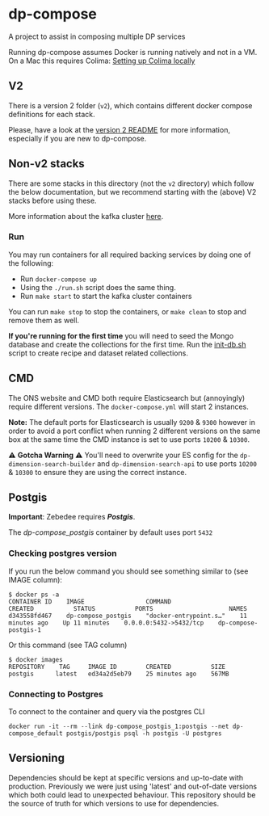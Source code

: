 # dp-compose

A project to assist in composing multiple DP services

Running dp-compose assumes Docker is running natively and not in a VM. On a Mac this requires Colima:
[Setting up Colima locally](setting-up-colima-locally.md)

## V2

There is a version 2 folder (`v2`), which contains different docker compose definitions for each stack.

Please, have a look at the [version 2 README](./v2/README.md) for more information,
especially if you are new to dp-compose.

## Non-v2 stacks

There are some stacks in this directory (not the `v2` directory) which follow the below documentation, but we recommend starting with the (above) V2 stacks before using these.

More information about the kafka cluster [here](./kafka-cluster.md).

### Run

You may run containers for all required backing services by doing one of the following:

- Run `docker-compose up`
- Using the `./run.sh` script does the same thing.
- Run `make start` to start the kafka cluster containers

You can run `make stop` to stop the containers, or `make clean` to stop and remove them as well.

**If you're running for the first time** you will need to seed the Mongo database and create the collections for the first time. Run the [init-db.sh](https://github.com/ONSdigital/dp-compose/blob/main/cantabular-import/helpers/init-db.sh) script to create recipe and dataset related collections.

## CMD

The ONS website and CMD both require Elasticsearch but (annoyingly) require different versions. The `docker-compose.yml` will start 2 instances.

**Note:** The default ports for Elasticsearch is usually `9200` & `9300` however in order to avoid a port conflict
 when running 2 different versions on the same box at the same time the CMD instance is set to use ports `10200` & `10300`.

:warning: **Gotcha Warning** :warning:
You'll need to overwrite your ES config for the `dp-dimension-search-builder` and `dp-dimension-search-api` to use ports `10200` & `10300` to ensure they are using the correct instance.

## Postgis

**Important**: Zebedee requires _**Postgis**_.

The _dp-compose_postgis_ container by default uses port `5432`

### Checking postgres version

If you run the below command you should see something similar to (see IMAGE column):

```shell
$ docker ps -a
CONTAINER ID    IMAGE                 COMMAND                   CREATED           STATUS           PORTS                     NAMES
d343558fd467    dp-compose_postgis    "docker-entrypoint.s…"    11 minutes ago    Up 11 minutes    0.0.0.0:5432->5432/tcp    dp-compose-postgis-1
```

Or this command (see TAG column)

```shell
$ docker images
REPOSITORY    TAG     IMAGE ID        CREATED           SIZE
postgis      latest   ed34a2d5eb79    25 minutes ago    567MB
```

### Connecting to Postgres

To connect to the container and query via the postgres CLI

```shell
docker run -it --rm --link dp-compose_postgis_1:postgis --net dp-compose_default postgis/postgis psql -h postgis -U postgres
```

## Versioning

Dependencies should be kept at specific versions and up-to-date with production.
Previously we were just using 'latest' and out-of-date versions which both could lead to unexpected behaviour.
This repository should be the source of truth for which versions to use for dependencies.
